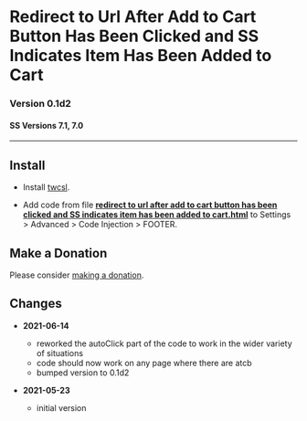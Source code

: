 # Redirect to Url After Add to Cart Button Has Been Clicked and SS Indicates Item Has Been Added to Cart

### Version 0.1d2

#### SS Versions 7.1, 7.0

---

## Install

* Install
  [twcsl](https://github.com/tomsWebConsulting/twcsl#install-options).
  
* Add code from file
  **[redirect to url after add to cart button has been clicked and SS indicates item has been added to cart.html](redirect%20to%20url%20after%20add%20to%20cart%20button%20has%20been%20clicked%20and%20SS%20indicates%20item%20has%20been%20added%20to%20cart.html#L1)**
  to Settings > Advanced > Code Injection > FOOTER.

## Make a Donation

Please consider
[making a donation](https://github.com/tomsWebConsulting/twcsl#make-a-donation).

## Changes

* **2021-06-14**

  * reworked the autoClick part of the code to work in the wider variety of
    situations
  * code should now work on any page where there are atcb
  * bumped version to 0.1d2
  
* **2021-05-23**

  * initial version

